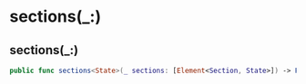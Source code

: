 # sections(\_:)

## sections(\_:)

``` swift
public func sections<State>(_ sections: [Element<Section, State>]) -> Form<State>
```
